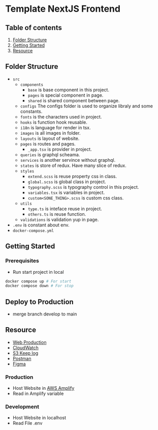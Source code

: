 # Template NextJS Frontend

## Table of contents
1. [Folder Structure](#folder-structure)
2. [Getting Started](#getting-started)
3. [Resource](#resource)

## Folder Structure
- `src`
  - `components`
      - `base` is base component in this project.
      - `pages` is special component in page.
      - `shared` is shared component between page.
  - `configs` The configs folder is used to organize libraly and some constants.
  - `fonts` is the characters used in project.
  - `hooks` is function hook reusable.
  - `i18n` is language for render in tsx.
  - `images` is all images in folder.
  - `layouts` is layout of website.
  - `pages` is routes and pages.
      - `_app.tsx` is provider in project.
  - `queries` is graphql scheama.
  - `services` is another servince without graphql.
  - `states` is store of redux. Have many slice of redux.
  - `styles` 
      - `extend.scss` is reuse property css in class.
      - `global.scss` is global class in project.
      - `typography.scss` is typography control in this project.
      - `variables.tsx` is variables in project.
      - `custom<SONE_THING>.scss` is custom css class.
  - `utils`
      - `type.ts` is inteface reuse in project.
      - `others.ts` is reuse function.
  - `validations` is validation yup in page.
- `.env` is constant about env.
- `docker-compose.yml`

## Getting Started

### Prerequisites

- Run start project in local
```bash
docker compose up # For start
docker compose down # For stop
```

## Deploy to Production

- merge branch develop to main

## Resource

- [Web Production](https://main.d3e22m94kkkc59.amplifyapp.com/en/)
- [CloudWatch](????)
- [S3 Keep log](??)
- [Postman](???????????)
- [Figma](????????????????????????????)

### Production

- Host Website in [AWS Amplify](https://ap-southeast-1.console.aws.amazon.com/amplify/home?region=ap-southeast-1#/d3e22m94kkkc59)
- Read in Amplify variable

### Development

- Host Website in localhost
- Read File .env